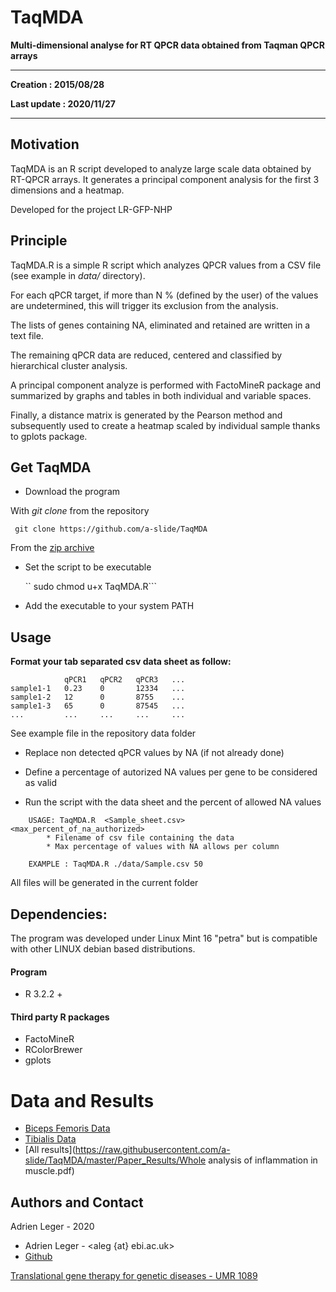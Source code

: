 # TaqMDA

**Multi-dimensional analyse for RT QPCR data obtained from Taqman QPCR arrays**

---

**Creation : 2015/08/28**

**Last update : 2020/11/27**

---

## Motivation

TaqMDA is an R script developed to analyze large scale data obtained by RT-QPCR arrays. It generates a principal component analysis for the first 3 dimensions and a heatmap.

Developed for the project LR-GFP-NHP

## Principle

TaqMDA.R is a simple R script which analyzes QPCR values from a CSV file (see example in *data/* directory).

For each qPCR target, if more than N % (defined by the user) of the values are undetermined, this will trigger its exclusion from the analysis. 

The lists of genes containing NA, eliminated and retained are written in a text file.

The remaining qPCR data are reduced, centered and classified by hierarchical cluster analysis.

A principal component analyze is performed with FactoMineR package and summarized by graphs and tables in both individual and variable spaces.

Finally, a distance matrix is generated by the Pearson method and subsequently used to create a heatmap scaled by individual sample thanks to gplots package.

## Get TaqMDA

* Download the program

With *git clone* from the repository

```	git clone https://github.com/a-slide/TaqMDA```

From the [zip archive](https://github.com/a-slide/TaqMDA/archive/master.zip) 

* Set the script to be executable

	``	sudo chmod u+x TaqMDA.R```

* Add the executable to your system PATH

## Usage

**Format your tab separated csv data sheet as follow:**

```  
            qPCR1   qPCR2   qPCR3   ...
sample1-1   0.23    0       12334   ...
sample1-2   12      0       8755    ...
sample1-3   65      0       87545   ...
...         ...     ...     ...     ...
```
See example file in the repository data folder

* Replace non detected qPCR values by NA (if not already done)

* Define a percentage of autorized NA values per gene to be considered as valid

* Run the script with the data sheet and the percent of allowed NA values

```
    USAGE: TaqMDA.R  <Sample_sheet.csv>  <max_percent_of_na_authorized>
        * Filename of csv file containing the data
        * Max percentage of values with NA allows per column

    EXAMPLE : TaqMDA.R ./data/Sample.csv 50
```

All files will be generated in the current folder

## Dependencies:

The program was developed under Linux Mint 16 "petra" but is compatible with other LINUX debian based distributions.

#### Program

* R 3.2.2 +

#### Third party R packages

* FactoMineR
* RColorBrewer
* gplots

# Data and Results

* [Biceps Femoris Data](https://raw.githubusercontent.com/a-slide/TaqMDA/master/Paper_Data/Gernoux_RawDatas_84_genes_BicepsFemoris.csv)
* [Tibialis Data](https://raw.githubusercontent.com/a-slide/TaqMDA/master/Paper_Data/Gernoux_RawDatas_84_genes_Tibialis.csv)
* [All results](https://raw.githubusercontent.com/a-slide/TaqMDA/master/Paper_Results/Whole analysis of inflammation in muscle.pdf)

## Authors and Contact

Adrien Leger - 2020
* Adrien Leger - <aleg {at} ebi.ac.uk>
* [Github](https://github.com/a-slide)

[Translational gene therapy for genetic diseases - UMR 1089](https://umr1089.univ-nantes.fr/)
